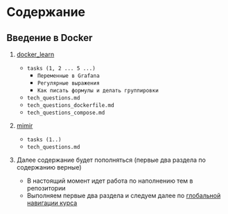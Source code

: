 # Содержание

## Введение в Docker

1. [docker_learn](https://github.com/lamjob1993/docker-monitoring/tree/main/docker/tasks/docker_learn)
    - `tasks (1, 2 ... 5 ...)`
        - `Переменные в Grafana`
        - `Регулярные выражения`
        - `Как писать формулы и делать группировки`
    - `tech_questions.md`
    - `tech_questions_dockerfile.md`
    - `tech_questions_compose.md`


2. [mimir](https://github.com/lamjob1993/docker-monitoring/tree/main/docker/tasks/mimir)
    - `tasks (1..)`
    - `tech_questions.md`

3. Далее содержание будет пополняться (первые два раздела по содержанию верные)
    - В настоящий момент идет работа по наполнению тем в репозитории
    - Выполняем первые два раздела и следуем далее по [глобальной навигации курса](https://github.com/lamjob1993/linux-monitoring/blob/main/navigation/README.md) 

